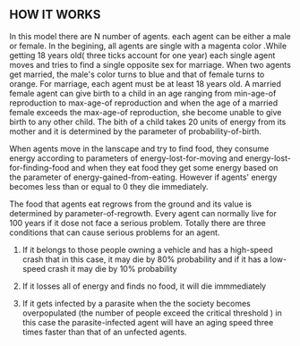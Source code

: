 ## HOW IT WORKS

In this model there are N number of agents. each agent can be either a male or female. In the begining, all agents are single with a magenta color .While getting 18 years old( three ticks account for one year) each single agent moves and tries to find a single opposite sex for marriage. When two agents get married, the male's color turns to blue and that of female turns to orange. For marriage, each agent must be at least 18 years old. A married female agent can give birth to a child in an age ranging from min-age-of reproduction to max-age-of reproduction and when the age of a married female exceeds the max-age-of reproduction, she become unable to give birth to any other child. The bith of a child takes 20 units of energy from its mother and it is determined by the parameter of probability-of-birth.

When agents move in the lanscape and try to find food, they consume energy according to parameters of energy-lost-for-moving and energy-lost-for-finding-food and when they eat food they get some energy based on the parameter of energy-gained-from-eating. However if agents' energy becomes less than or equal to 0 they die immediately.

The food that agents eat regrows from the ground and its value is determined by parameter-of-regrowth. Every agent can normally live for 100 years if it dose not face a serious problem. Totally there are three conditions that can cause serious problems for an agent.
 
1) If it belongs to those people owning a vehicle and has a high-speed crash that in this case, it may die by 80% probability and if it has a low-speed crash it may die by 10% probability

2) If it losses all of energy and finds no food, it will die immmediately

3) If it gets infected by a parasite when the the society becomes overpopulated (the number of people exceed the critical threshold ) in this case the parasite-infected agent will have an aging speed three times faster than that of an unfected agents.

